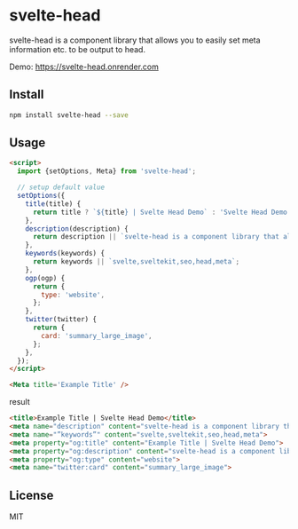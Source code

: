 # svelte-head

svelte-head is a component library that allows you to easily set meta information etc. to be output to head.

Demo: https://svelte-head.onrender.com

## Install
```bash
npm install svelte-head --save
```
## Usage

```html
<script>
  import {setOptions, Meta} from 'svelte-head';

  // setup default value
  setOptions({
    title(title) {
      return title ? `${title} | Svelte Head Demo` : 'Svelte Head Demo';
    },
    description(description) {
      return description || `svelte-head is a component library that allows you to easily set meta information etc. to be output to head.`;
    },
    keywords(keywords) {
      return keywords || `svelte,sveltekit,seo,head,meta`;
    },
    ogp(ogp) {
      return {
        type: 'website',
      };
    },
    twitter(twitter) {
      return {
        card: 'summary_large_image',
      };
    },
  });
</script>

<Meta title='Example Title' />
```

result

```html
<title>Example Title | Svelte Head Demo</title>
<meta name="description" content="svelte-head is a component library that allows you to easily set meta information etc. to be output to head.">
<meta name="”keywords”" content="svelte,sveltekit,seo,head,meta">
<meta property="og:title" content="Example Title | Svelte Head Demo">
<meta property="og:description" content="svelte-head is a component library that allows you to easily set meta information etc. to be output to head.">
<meta property="og:type" content="website">
<meta name="twitter:card" content="summary_large_image">
```

## License

MIT
